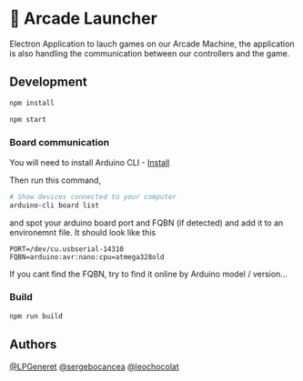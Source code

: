 # 🚀 Arcade Launcher

Electron Application to lauch games on our Arcade Machine, the application is also handling the communication between our controllers and the game.

## Development

```bash
npm install
```

```bash
npm start
```

### Board communication

You will need to install Arduino CLI - [Install](https://arduino.github.io/arduino-cli/0.20/installation/)

Then run this command,

```bash
# Show devices connected to your computer
arduino-cli board list
```

and spot your arduino board port and FQBN (if detected) and add it to an environemnt file.
It should look like this

```env
PORT=/dev/cu.usbserial-14310
FQBN=arduino:avr:nano:cpu=atmega328old
```

If you cant find the FQBN, try to find it online by Arduino model / version...

### Build

```bash
npm run build
```

## Authors

[@LPGeneret](https://twitter.com/LPGeneret)
[@sergebocancea](https://twitter.com/sergebocancea)
[@leochocolat](https://twitter.com/leochocolat)
